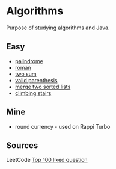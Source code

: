 # Algorithms
Purpose of studying algorithms and Java.

## Easy
- [palindrome](https://leetcode.com/problems/palindrome-number/)
- [roman](https://leetcode.com/problems/roman-to-integer/)
- [two sum](https://leetcode.com/problems/two-sum/)
- [valid parenthesis](https://leetcode.com/problems/valid-parentheses/)
- [merge two sorted lists](https://leetcode.com/problems/merge-two-sorted-lists/)
- [climbing stairs](https://leetcode.com/problems/climbing-stairs/)

## Mine
- round currency - used on Rappi Turbo

##  Sources
LeetCode [Top 100 liked question](https://leetcode.com/problemset/all/?difficulty=EASY&page=1&listId=79h8rn6)
